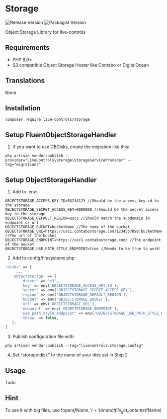 # Storage
 ![Release Version](https://img.shields.io/github/v/release/live-controls/storage)
 ![Packagist Version](https://img.shields.io/packagist/v/live-controls/storage?color=%23007500)
 
 Object Storage Library for live-controls

## Requirements
- PHP 8.0+
- S3 compatible Object Storage Hoster like Contabo or DigitalOcean


## Translations
None


## Installation
```
composer require live-controls/storage
```

## Setup FluentObjectStorageHandler
1) If you want to use DBDisks, create the migration like this:
```
php artisan vendor:publish --provider="LiveControls\Storage\StorageServiceProvider" --tag="migrations"
```

## Setup ObjectStorageHandler
1) Add to .env:
```
OBJECTSTORAGE_ACCESS_KEY_ID=53234123 //Should be the access key id to the storage
OBJECTSTORAGE_SECRET_ACCESS_KEY=0000000 //Should be the secret access key to the storage
OBJECTSTORAGE_DEFAULT_REGION=usc1 //Should match the subdomain in endpoint or url
OBJECTSTORAGE_BUCKET=bucketName //The name of the bucket
OBJECTSTORAGE_URL=https://usc1.contabostorage.com/1234567890:bucketName //The url of the bucket
OBJECTSTORAGE_ENDPOINT=https://usc1.contabostorage.com/ //The endpoint of the bucket
OBJECTSTORAGE_USE_PATH_STYLE_ENDPOINT=true //Needs to be true to work!
```

2) Add to config/filesystems.php:
```php
'disks' => [
     ...
   'objectstorage' => [
       'driver' => 's3',
       'key' => env('OBJECTSTORAGE_ACCESS_KEY_ID'),
       'secret' => env('OBJECTSTORAGE_SECRET_ACCESS_KEY'),
       'region' => env('OBJECTSTORAGE_DEFAULT_REGION'),
       'bucket' => env('OBJECTSTORAGE_BUCKET'),
       'url' => env('OBJECTSTORAGE_URL'),
       'endpoint' => env('OBJECTSTORAGE_ENDPOINT'),
       'use_path_style_endpoint' => env('OBJECTSTORAGE_USE_PATH_STYLE_ENDPOINT', false),
       'throw' => false,
   ],
]
```

3) Publish configuration file with:
```
php artisan vendor:publish --tag="livecontrols.storage.config"
```

4) Set "storage:disk" to the name of your disk set in Step 2

## Usage
Todo

## Hint
To use it with big files, use fopen($fName, 'r+') and not file_get_contents($fName)

